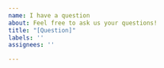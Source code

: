 ```yaml
---
name: I have a question
about: Feel free to ask us your questions!
title: "[Question]"
labels: ''
assignees: ''

---
```




